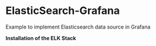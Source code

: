 # ElasticSearch-Grafana
Example to implement Elasticsearch data source in Grafana 

**Installation of the ELK Stack**

